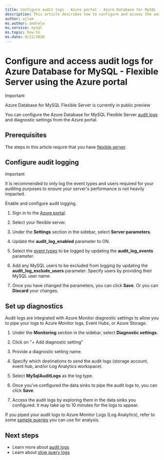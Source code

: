 ```yaml
---
title: Configure audit logs - Azure portal - Azure Database for MySQL - Flexible Server
description: This article describes how to configure and access the audit logs in Azure Database for MySQL Flexible Server from the Azure portal.
author: ajlam
ms.author: andrela
ms.service: mysql
ms.topic: how-to
ms.date: 9/21/2020
---
```


# Configure and access audit logs for Azure Database for MySQL - Flexible Server using the Azure portal

> [!IMPORTANT]
> Azure Database for MySQL Flexible Server is currently in public preview

You can configure the Azure Database for MySQL Flexible Server [audit logs](concepts-audit-logs.md) and diagnostic settings from the Azure portal.

## Prerequisites
The steps in this article require that you have [flexible server](quickstart-create-server-portal.md).

## Configure audit logging

>[!IMPORTANT]
> It is recommended to only log the event types and users required for your auditing purposes to ensure your server's performance is not heavily impacted.

Enable and configure audit logging.

1. Sign in to the [Azure portal](https://portal.azure.com/).

1. Select your flexible server.

1. Under the **Settings** section in the sidebar, select **Server parameters**.
    <!--![Server parameters](./media/howto-configure-audit-logs-portal/server-parameters.png)-->

1. Update the **audit_log_enabled** parameter to ON.
    <!-- ![Enable audit logs](./media/howto-configure-audit-logs-portal/audit-log-enabled.png)-->

1. Select the [event types](concepts-audit-logs.md#configure-audit-logging) to be logged by updating the **audit_log_events** parameter.
    <!-- ![Audit log events](./media/howto-configure-audit-logs-portal/audit-log-events.png)-->

1. Add any MySQL users to be excluded from logging by updating the **audit_log_exclude_users** parameter. Specify users by providing their MySQL user name.
    <!--![Audit log exclude users](./media/howto-configure-audit-logs-portal/audit-log-exclude-users.png)-->

1. Once you have changed the parameters, you can click **Save**. Or you can **Discard** your changes.
    <!--![Save](./media/howto-configure-audit-logs-portal/save-parameters.png)-->

## Set up diagnostics

Audit logs are integrated with Azure Monitor diagnostic settings to allow you to pipe your logs to Azure Monitor logs, Event Hubs, or Azure Storage.

1. Under the **Monitoring** section in the sidebar, select **Diagnostic settings**.

1. Click on "+ Add diagnostic setting"
    <!-- ![Add diagnostic setting](./media/howto-configure-audit-logs-portal/add-diagnostic-setting.png)-->

1. Provide a diagnostic setting name.

1. Specify which destinations to send the audit logs (storage account, event hub, and/or Log Analytics workspace).

1. Select **MySqlAuditLogs** as the log type.
    <!-- ![Configure diagnostic setting](./media/howto-configure-audit-logs-portal/configure-diagnostic-setting.png) -->

1. Once you've configured the data sinks to pipe the audit logs to, you can click **Save**.
    <!-- ![Save diagnostic setting](./media/howto-configure-audit-logs-portal/save-diagnostic-setting.png)-->

1. Access the audit logs by exploring them in the data sinks you configured. It may take up to 10 minutes for the logs to appear.

If you piped your audit logs to Azure Monitor Logs (Log Analytics), refer to some [sample queries](concepts-audit-logs.md#analyze-logs-in-azure-monitor-logs) you can use for analysis.  

## Next steps

- Learn more about [audit logs](concepts-audit-logs.md)
- Learn about [slow query logs](concepts-slow-query-logs.md)
<!-- - Learn how to configure audit logs in the [Azure CLI](howto-configure-audit-logs-cli.md)-->